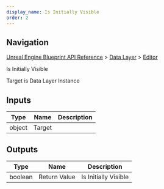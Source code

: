 ```yaml
---
display_name: Is Initially Visible
order: 2
---
```

## Navigation

[Unreal Engine Blueprint API Reference](https://dev.epicgames.com/documentation/en-us/unreal-engine/BlueprintAPI) > [Data Layer](https://dev.epicgames.com/documentation/en-us/unreal-engine/BlueprintAPI/DataLayer) > [Editor](https://dev.epicgames.com/documentation/en-us/unreal-engine/BlueprintAPI/DataLayer/Editor)

Is Initially Visible

Target is Data Layer Instance

## Inputs

| Type | Name | Description |
| --- | --- | --- |
| object | Target |  |

## Outputs

| Type | Name | Description |
| --- | --- | --- |
| boolean | Return Value | Is Initially Visible |
